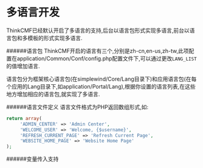# 多语言开发

ThinkCMF已经默认开启了多语言的支持,后台以语言包形式实现多语言,前台以语言包和多模板的形式实现多语言.

######语言包
ThinkCMF开启的语言有三个,分别是zh-cn,en-us,zh-tw,此项配置在application/Common/Conf/config.php配置文件下,可以通过更改`LANG_LIST`的值增加语言.

语言包分为框架核心语言包(在simplewind/Core/Lang目录下)和应用语言包(在每个应用的Lang目录下,如application/Portal/Lang),根据你设置的语言列表,在这些地方增加相应的语言包,就实现了多语言.

######语言文件定义
语言文件格式为PHP返回数组形式,如:
```php
return array(
     'ADMIN_CENTER' => 'Admin Center', 
     'WELCOME_USER' => 'Welcome, {$username}',
     'REFRESH_CURRENT_PAGE' => 'Refresh Current Page',
     'WEBSITE_HOME_PAGE' => 'Website Home Page'
);
```

######变量传入支持